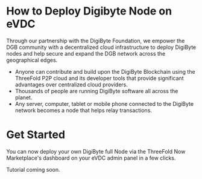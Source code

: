 # How to Deploy Digibyte Node on eVDC

Through our partnership with the DigiByte Foundation, we empower the DGB community with a decentralized cloud infrastructure to deploy DigiByte nodes and help secure and expand the DGB network across the geographical edges.

- Anyone can contribute and build upon the DigiByte Blockchain using the ThreeFold P2P cloud and its developer tools that provide significant advantages over centralized cloud providers.
- Thousands of people are running DigiByte software all across the planet.
- Any server, computer, tablet or mobile phone connected to the DigiByte network becomes a node that helps relay transactions.

# Get Started

You can now deploy your own DigiByte full Node via the ThreeFold Now Marketplace's dashboard on your eVDC admin panel in a few clicks.

Tutorial coming soon.